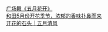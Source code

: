   
[广场舞《五月花开》](http://www.dianyue.me/archives/412/x41v78m0my2l68ac/)  
[和田5月份开花季节，浓郁的香味扑鼻而来](http://www.dianyue.me/archives/599/6eflhzqcklsbcy5z/)  
[开花的石头｜五月清风](http://www.dianyue.me/archives/356/yw10zfeak1r8dtfv/)